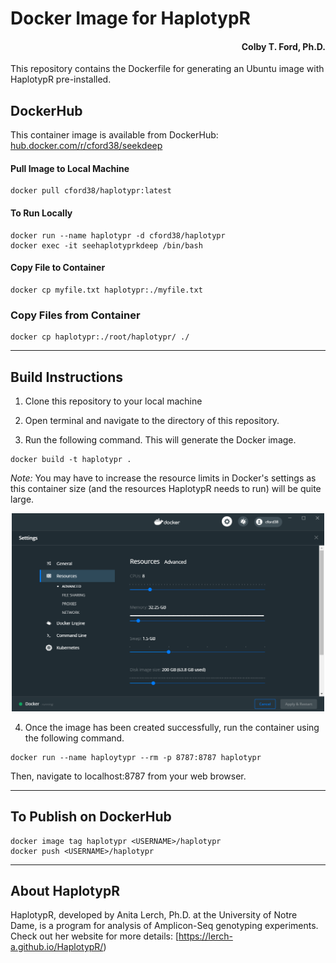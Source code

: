 # Docker Image for HaplotypR
<h4 align = "right">Colby T. Ford, Ph.D.</h4>
This repository contains the Dockerfile for generating an Ubuntu image with HaplotypR pre-installed.

## DockerHub
This container image is available from DockerHub: [hub.docker.com/r/cford38/seekdeep](https://hub.docker.com/r/cford38/haplotypr)

#### Pull Image to Local Machine
```
docker pull cford38/haplotypr:latest
```
#### To Run Locally
```
docker run --name haplotypr -d cford38/haplotypr
docker exec -it seehaplotyprkdeep /bin/bash
```

#### Copy File to Container
```
docker cp myfile.txt haplotypr:./myfile.txt
```

### Copy Files from Container
```
docker cp haplotypr:./root/haplotypr/ ./
```

-------------------------------

## Build Instructions
1. Clone this repository to your local machine

2. Open terminal and navigate to the directory of this repository.

3. Run the following command. This will generate the Docker image.
```
docker build -t haplotypr .
```
_Note:_ You may have to increase the resource limits in Docker's settings as this container size (and the resources HaplotypR needs to run) will be quite large.
<p align="center"><img src="DockerSettings.png" width="500px"></p>


4. Once the image has been created successfully, run the container using the following command.
```
docker run --name haploytypr --rm -p 8787:8787 haplotypr
```

Then, navigate to localhost:8787 from your web browser.

----------------------

## To Publish on DockerHub

```
docker image tag haplotypr <USERNAME>/haplotypr
docker push <USERNAME>/haplotypr
```

----------------------
## About HaplotypR

HaplotypR, developed by Anita Lerch, Ph.D. at the University of Notre Dame, is a program for analysis of Amplicon-Seq genotyping experiments. Check out her website for more details: [https://lerch-a.github.io/HaplotypR/)
